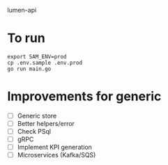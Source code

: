 lumen-api

# To run
    export SAM_ENV=prod
    cp .env.sample .env.prod
    go run main.go

# Improvements for generic

- [ ] Generic store
- [ ] Better helpers/error
- [ ] Check PSql
- [ ] gRPC
- [ ] Implement KPI generation
- [ ] Microservices (Kafka/SQS)